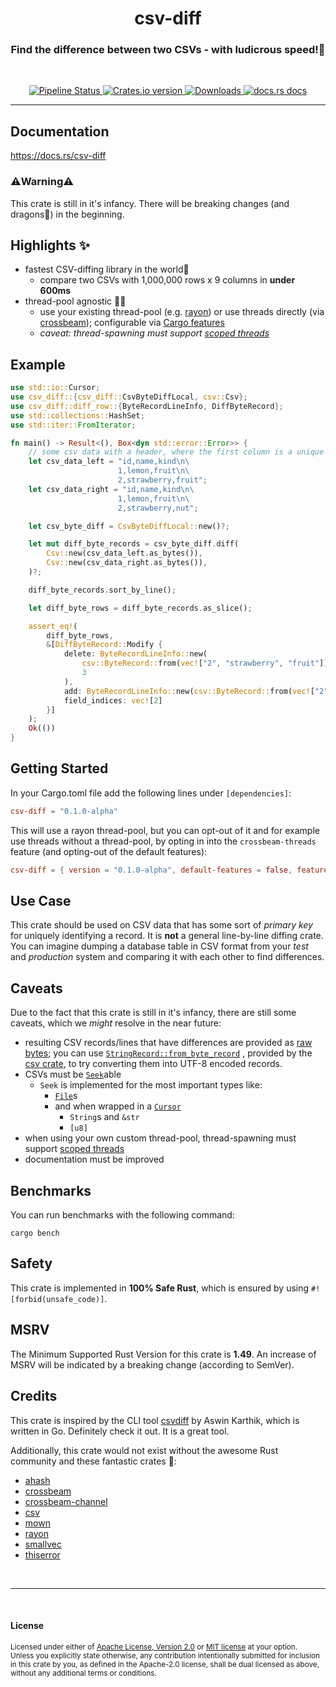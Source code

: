 <h1 style="text-align: center;">csv-diff</h1>

<h3 style="text-align: center;">
	Find the difference between two CSVs - with ludicrous speed!🚀
</h3>

</br>

<p style="text-align: center;">
<!-- Tests status -->
  <a href="https://gitlab.com/janriemer/csv-diff/-/commits/main">
    <img alt="Pipeline Status" src="https://img.shields.io/gitlab/pipeline-status/janriemer/csv-diff?branch=main&color=B5E8E0&logoColor=D9E0EE&label=pipeline&labelColor=302D41&style=for-the-badge" />
  </a>
<!-- Crates version -->
  <a href="https://crates.io/crates/csv-diff">
    <img src="https://img.shields.io/crates/v/csv-diff.svg?style=for-the-badge&logo=rust&color=C9CBFF&logoColor=D9E0EE&labelColor=302D41"
    alt="Crates.io version" />
  </a>
  <!-- Downloads -->
  <a href="https://crates.io/crates/csv-diff">
    <img src="https://img.shields.io/crates/d/csv-diff.svg?style=for-the-badge&color=F2CDCD&logoColor=D9E0EE&labelColor=302D41"
      alt="Downloads" />
  </a>
  <!-- docs.rs docs -->
  <a href="https://docs.rs/csv-diff">
    <img src="https://img.shields.io/badge/docs-latest-blue.svg?style=for-the-badge&color=DDB6F2&logoColor=D9E0EE&labelColor=302D41"
      alt="docs.rs docs" />
  </a>
</p>

--------------

## Documentation
https://docs.rs/csv-diff

### ⚠️Warning⚠️
This crate is still in it's infancy. There will be breaking changes (and dragons🐉) in the beginning.

## Highlights ✨
- fastest CSV-diffing library in the world🚀
    - compare two CSVs with 1,000,000 rows x 9 columns in __under 600ms__
- thread-pool agnostic 🧵🧶
    - use your existing thread-pool (e.g. [rayon][rayon]) or use threads directly (via [crossbeam][crossbeam-scope]); configurable via [Cargo features](#getting-started)
    - _caveat: thread-spawning must support [scoped threads][crossbeam-scope]_

[rayon]: https://docs.rs/rayon/1.5.0/rayon/
[crossbeam-scope]: https://docs.rs/crossbeam/0.8.0/crossbeam/thread/fn.scope.html

## Example
```rust
use std::io::Cursor;
use csv_diff::{csv_diff::CsvByteDiffLocal, csv::Csv};
use csv_diff::diff_row::{ByteRecordLineInfo, DiffByteRecord};
use std::collections::HashSet;
use std::iter::FromIterator;

fn main() -> Result<(), Box<dyn std::error::Error>> {
    // some csv data with a header, where the first column is a unique id
    let csv_data_left = "id,name,kind\n\
                        1,lemon,fruit\n\
                        2,strawberry,fruit";
    let csv_data_right = "id,name,kind\n\
                        1,lemon,fruit\n\
                        2,strawberry,nut";

    let csv_byte_diff = CsvByteDiffLocal::new()?;

    let mut diff_byte_records = csv_byte_diff.diff(
        Csv::new(csv_data_left.as_bytes()),
        Csv::new(csv_data_right.as_bytes()),
    )?;

    diff_byte_records.sort_by_line();

    let diff_byte_rows = diff_byte_records.as_slice();

    assert_eq!(
        diff_byte_rows,
        &[DiffByteRecord::Modify {
            delete: ByteRecordLineInfo::new(
                csv::ByteRecord::from(vec!["2", "strawberry", "fruit"]),
                3
            ),
            add: ByteRecordLineInfo::new(csv::ByteRecord::from(vec!["2", "strawberry", "nut"]), 3),
            field_indices: vec![2]
        }]
    );
    Ok(())
}
```

## Getting Started
In your Cargo.toml file add the following lines under `[dependencies]`:
```toml
csv-diff = "0.1.0-alpha"
```
This will use a rayon thread-pool, but you can opt-out of it and for example use threads without a thread-pool, by opting in into the `crossbeam-threads` feature (and opting-out of the default features):
```toml
csv-diff = { version = "0.1.0-alpha", default-features = false, features = ["crossbeam-threads"] }
```

## Use Case
This crate should be used on CSV data that has some sort of *primary key* for uniquely identifying a record.
It is __not__ a general line-by-line diffing crate.
You can imagine dumping a database table in CSV format from your *test* and *production* system and comparing it with each other to find differences.

## Caveats
Due to the fact that this crate is still in it's infancy, there are still some caveats, which we _might_ resolve in the near future:
- resulting CSV records/lines that have differences are provided as [raw bytes][ByteRecord]; you can use [`StringRecord::from_byte_record`](https://docs.rs/csv/1.1.6/csv/struct.StringRecord.html#method.from_byte_record) , provided by the [csv crate][csv], to try converting them into UTF-8 encoded records.
- CSVs must be [`Seek`][Seek]able
    - `Seek` is implemented for the most important types like:
        - [`File`][File]s
        - and when wrapped in a [`Cursor`][Cursor]
            - `String`s and `&str`
            - `[u8]`
- when using your own custom thread-pool, thread-spawning must support [scoped threads][crossbeam-scope]
- documentation must be improved

[csv]: https://docs.rs/csv/1.1.6/csv/
[Seek]: https://doc.rust-lang.org/std/io/trait.Seek.html
[ByteRecord]: https://docs.rs/csv/1.1.6/csv/struct.ByteRecord.html
[Cursor]: https://doc.rust-lang.org/std/io/struct.Cursor.html
[File]: https://doc.rust-lang.org/std/fs/struct.File.html

## Benchmarks
You can run benchmarks with the following command:
```shell
cargo bench
```

## Safety
This crate is implemented in __100% Safe Rust__, which is ensured by using `#![forbid(unsafe_code)]`.

## MSRV
The Minimum Supported Rust Version for this crate is __1.49__. An increase of MSRV will be indicated by a breaking change (according to SemVer).

## Credits
This crate is inspired by the CLI tool [csvdiff](https://github.com/aswinkarthik/csvdiff) by Aswin Karthik, which is written in Go. Definitely check it out. It is a great tool.

Additionally, this crate would not exist without the awesome Rust community and these fantastic crates 🦀:
- [ahash](https://docs.rs/ahash/0.7.6/ahash/)
- [crossbeam](https://docs.rs/crossbeam/0.8.1/crossbeam/)
- [crossbeam-channel](https://docs.rs/crossbeam-channel/0.5.1/crossbeam_channel/)
- [csv][csv]
- [mown](https://docs.rs/mown/0.2.1/mown/)
- [rayon][rayon]
- [smallvec](https://docs.rs/smallvec/1.7.0/smallvec/)
- [thiserror](https://docs.rs/thiserror/1.0.30/thiserror/)


<br>

-------

<br>

#### License

<sup>
Licensed under either of <a href="LICENSE-APACHE">Apache License, Version
2.0</a> or <a href="LICENSE-MIT">MIT license</a> at your option.
</sup>

<br>

<sub>
Unless you explicitly state otherwise, any contribution intentionally submitted
for inclusion in this crate by you, as defined in the Apache-2.0 license, shall
be dual licensed as above, without any additional terms or conditions.
</sub>
